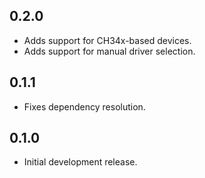 ## 0.2.0

* Adds support for CH34x-based devices.
* Adds support for manual driver selection.

## 0.1.1

* Fixes dependency resolution.

## 0.1.0

* Initial development release.
